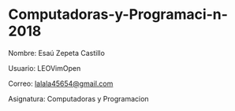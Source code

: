 # Computadoras-y-Programaci-n-2018

Nombre: Esaú Zepeta Castillo 

Usuario: LEOVimOpen 

Correo: lalala45654@gmail.com 

Asignatura: Computadoras y Programacion 
